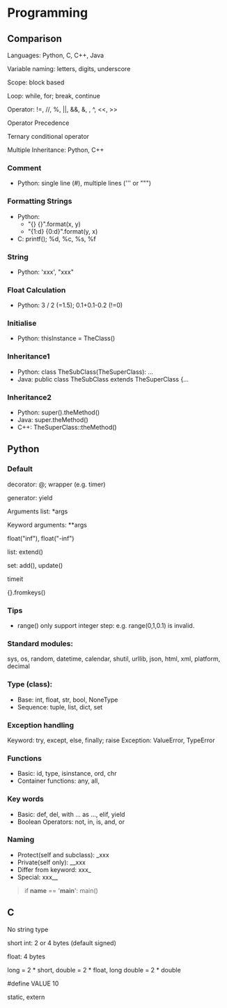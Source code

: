 # Programming

<!-- ## Default -->

## Comparison
Languages: Python, C, C++, Java

Variable naming: letters, digits, underscore

Scope: block based

Loop: while, for; break, continue

Operator: !=, //, %, ||, &&, &, \, ^, <<, >>

Operator Precedence

Ternary conditional operator

Multiple Inheritance: Python, C++

### Comment
* Python: single line (#), multiple lines (''' or """)

### Formatting Strings
* Python:
  * "{} {}".format(x, y)
  * "{1:d} {0:d}".format(y, x)
* C: printf(); %d, %c, %s, %f

### String
* Python: 'xxx', "xxx"

### Float Calculation
* Python: 3 / 2 (=1.5); 0.1+0.1-0.2 (!=0)

### Initialise
* Python: thisInstance = TheClass()

### Inheritance1
* Python: class TheSubClass(TheSuperClass): ...
* Java: public class TheSubClass extends TheSuperClass {...

### Inheritance2
* Python: super().theMethod()
* Java: super.theMethod()
* C++: TheSuperClass::theMethod()


## Python

### Default

decorator: @; wrapper (e.g. timer)

generator: yield

Arguments list: \*args

Keyword arguments: \**args

float("inf"), float("-inf")

list: extend()

set: add(), update()

timeit

{}.fromkeys()

### Tips

* range() only support integer step: e.g. range(0,1,0.1) is invalid.

### Standard modules:
sys, os, random, datetime, calendar, shutil, urllib, json, html, xml, platform, decimal

### Type (class):
* Base: int, float, str, bool, NoneType
* Sequence: tuple, list, dict, set

### Exception handling
Keyword: try, except, else, finally; raise
Exception: ValueError, TypeError

### Functions
* Basic: id, type, isinstance, ord, chr
* Container functions: any, all,

### Key words
* Basic: def, del, with ... as ..., elif, yield
* Boolean Operators: not, in, is, and, or

### Naming
* Protect(self and subclass): \_xxx
* Private(self only): \_\_xxx
* Differ from keyword: xxx_
* Special: xxx__

> if __name__ == '__main__': main()


## C

No string type

short int: 2 or 4 bytes (default signed)

float: 4 bytes

long = 2 * short, double = 2 * float, long double = 2 * double

\#define VALUE 10

static, extern

<!-- ## C++
map, vector -->
